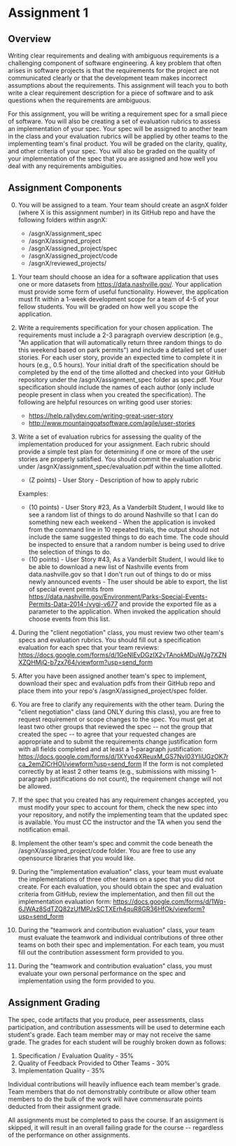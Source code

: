 # Assignment 1

## Overview

Writing clear requirements and dealing with ambiguous requirements is a challenging
component of software engineering. A key problem that often arises in software projects
is that the requirements for the project are not communicated clearly or that the 
development team makes incorrect assumptions about the requirements. This assignment
will teach you to both write a clear requirement description for a piece of software
and to ask questions when the requirements are ambiguous.

For this assignment, you will be writing a requirement spec for a small piece of software.
You will also be creating a set of evaluation rubrics to assess an implementation of your
spec. Your spec will be assigned to another team in the class and your evaluation rubrics
will be applied by other teams to the implementing team's final product. You will be graded
on the clarity, quality, and other criteria of your spec. You will also be graded on the
quality of your implementation of the spec that you are assigned and how well you deal
with any requirements ambiguities.

## Assignment Components

0. You will be assigned to a team. Your team should create an asgnX folder (where X is this
   assignment number) in its GitHub repo and have the following folders within asgnX:
   - /asgnX/assignment_spec
   - /asgnX/assigned_project
   - /asgnX/assigned_project/spec
   - /asgnX/assigned_project/code
   - /asgnX/reviewed_projects/
   
1. Your team should choose an idea for a software application that uses one or more datasets
   from https://data.nashville.gov/. Your application must provide some form of useful
   functionality. However, the application must fit within a 1-week development scope for
   a team of 4-5 of your fellow students. You will be graded on how well you scope the
   application.

2. Write a requirements specification for your chosen application. The requirements must 
   include a 2-3 paragraph overview description (e.g., "An application that will automatically
   return three random things to do this weekend based on park permits") and include a
   detailed set of user stories. For each user story, provide an expected time to complete
   it in hours (e.g., 0.5 hours). Your initial draft of the specification should be 
   completed by the end of the time allotted and checked into your GitHub repository 
   under the /asgnX/assignment_spec folder as spec.pdf. Your specification should
   include the names of each author (only include people present in class when you created
   the specification). The following are helpful resources on writing good user stories:
   - https://help.rallydev.com/writing-great-user-story
   - http://www.mountaingoatsoftware.com/agile/user-stories
   
3. Write a set of evaluation rubrics for assessing the quality of the implementation 
   produced for your assignment. Each rubric should provide a simple test plan for
   determining if one or more of the user stories are properly satisfied. You should
   commit the evaluation rubric under /asgnX/assignment_spec/evaluation.pdf within the
   time allotted. 
   - (Z points) - User Story - Description of how to apply rubric 
   
   Examples:
   - (10 points) - User Story #23, As a Vanderbilt Student, I would like to see a
     random list of things to do around Nashville so that I can do something new each
     weekend - When the application is 
     invoked from the command line in 10 repeated trials, the output should not 
     include the same suggested things to do each time. The code should be inspected
     to ensure that a random number is being used to drive the selection of things
     to do. 
   - (10 points) - User Story #43, As a Vanderbilt Student, I would like to be able to
     download  a new list of Nashville events from data.nashville.gov so that I don't run 
     out of things to do or miss newly announced events - The user should be able to export,
     the list of special event permits from https://data.nashville.gov/Environment/Parks-Special-Events-Permits-Data-2014-/vygj-v677
     and provide the exported file as a parameter to the application. When invoked the
     application should choose events from this list.

4. During the "client negotiation" class, you must review two other team's specs and
   evaluation rubrics. You should fill out a specification evaluation for each spec
   that your team reviews: https://docs.google.com/forms/d/1GeNlEvDGzIX2vTAnokMDuWJg7XZNXZQHMjQ-b7zx764/viewform?usp=send_form
     
5. After you have been assigned another team's spec to implement, download their spec
   and evaluation pdfs from their GitHub repo and place them into your repo's 
   /asgnX/assigned_project/spec folder. 
   
6. You are free to clarify any requirements with the other team. During the "client negotiation"
   class (and ONLY during this class), you are free to request requirement or scope
   changes to the spec. You must get at least two other groups that reviewed the spec 
   -- not the group that created the spec -- to agree that your requested changes are
   appropriate and to submit the requirements change justification form with all fields
   completed and at least a 1-paragraph justification:
   https://docs.google.com/forms/d/1XYvo4XReuxM_GS7NvI03YIiUGzOK7rca_2emZlCrHOI/viewform?usp=send_form
   If the form is not completed correctly by at least 2 other teams (e.g., submissions with missing 1-paragraph
   justifications do not count), the requirement change will not be allowed.

7. If the spec that you created has any requirement changes accepted, you must modify your
   spec to account for them, check the new spec into your repository, and notify the 
   implementing team that the updated spec is available. You must CC the instructor and
   the TA when you send the notification email.

8. Implement the other team's spec and commit the code beneath the /asgnX/assigned_project/code
   folder. You are free to use any opensource libraries that you would like.

9. During the "implementation evaluation" class, your team must evaluate the implementations
   of three other teams on a spec that you did not create. For each evaluation, you should
   obtain the spec and evaluation criteria from GitHub, review the implementation, and
   then fill out the implementation evaluation form: 
   https://docs.google.com/forms/d/1Wq-6JWAz8SdTZQ82zUfMPJxSCTXErh4quR8GR36HfOk/viewform?usp=send_form    

10. During the "teamwork and contribution evaluation" class, your team must evaluate the
   teamwork and individual contributions of three other teams on both their spec and implementation.
   For each team, you must fill out the contribution assessment form provided to you.
   
11. During the "teamwork and contribution evaluation" class, you must evaluate your own
    personal performance on the spec and implementation using the form provided to you.
    
## Assignment Grading

The spec, code artifacts that you produce, peer assessments, class participation, and 
contribution assessments will be used to determine each student's grade. Each team member
may or may not receive the same grade. The grades for each student will be roughly
broken down as follows:

1. Specification / Evaluation Quality - 35%
2. Quality of Feedback Provided to Other Teams - 30%
3. Implementation Quality - 35%

Individual contributions will heavily influence each team member's grade. Team members
that do not demonstrably contribute or allow other team members to do the bulk of the
work will have commensurate points deducted from their assignment grade.

All assignments must be completed to pass the course. If an assignment is skipped, it
will result in an overall failing grade for the course -- regardless of the performance
on other assignments. 